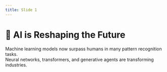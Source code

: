 ```yaml
---
title: Slide 1
---
```


# 🧠 AI is Reshaping the Future

Machine learning models now surpass humans in many pattern recognition tasks.  
Neural networks, transformers, and generative agents are transforming industries.
